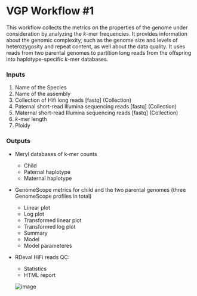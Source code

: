 # VGP Workflow #1

This workflow collects the metrics on the properties of the genome under consideration by analyzing the *k*-mer frequencies. It provides information about the genomic complexity, such as the genome size and levels of heterozygosity and repeat content, as well about the data quality. It uses reads from two parental genomes to partition long reads from the offspring into haplotype-specific *k*-mer databases.

### Inputs

1. Name of the Species
2. Name of the assembly
3. Collection of Hifi long reads [fastq] (Collection)
4. Paternal short-read Illumina sequencing reads [fastq] (Collection)
5. Maternal short-read Illumina sequencing reads [fastq] (Collection)
6. *k*-mer length
7. Ploidy

### Outputs

-   Meryl databases of k-mer counts
    - Child
    - Paternal haplotype
    - Maternal haplotype
-   GenomeScope metrics for child and the two parental genomes (three GenomeScope profiles in total)
    -   Linear plot
    -   Log plot
    -   Transformed linear plot
    -   Transformed log plot
    -   Summary
    -   Model
    -   Model parameteres
-   RDeval HiFi reads QC:
    -   Statistics
    -   HTML report
 
    ![image](https://github.com/galaxyproject/iwc/assets/4291636/35282f8e-d021-44f6-8e03-7b58b32d6d00)

